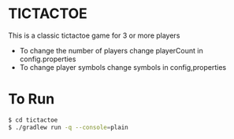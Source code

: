 # TICTACTOE

This is a classic tictactoe game for 3 or more players
  - To change the number of players change playerCount in config.properties
  - To change player symbols change symbols in config,properties

# To Run

```sh
$ cd tictactoe
$ ./gradlew run -q --console=plain
```

